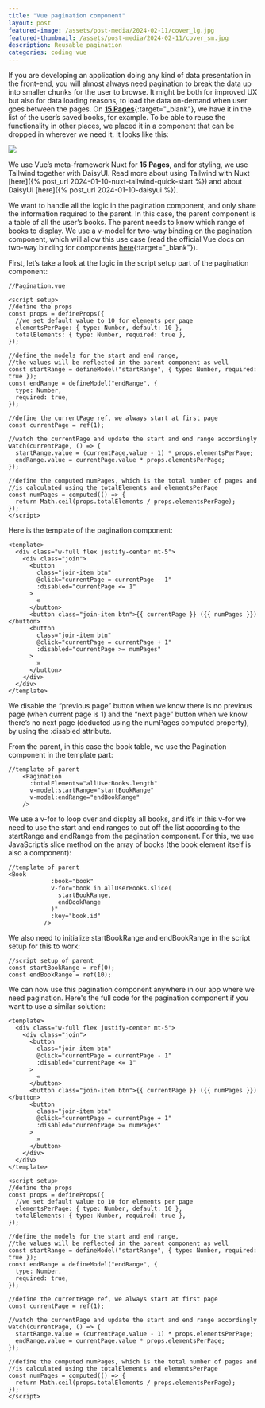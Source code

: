 ```yaml
---
title: "Vue pagination component"
layout: post
featured-image: /assets/post-media/2024-02-11/cover_lg.jpg
featured-thumbnail: /assets/post-media/2024-02-11/cover_sm.jpg
description: Reusable pagination
categories: coding vue
---
```


If you are developing an application doing any kind of data presentation in the front-end, you will almost always need pagination to break the data up into smaller chunks for the user to browse. It might be both for improved UX but also for data loading reasons, to load the data on-demand when user goes between the pages. On [**15 Pages**](https://www.15pages.com){:target="\_blank"}, we have it in the list of the user’s saved books, for example. To be able to reuse the functionality in other places, we placed it in a component that can be dropped in wherever we need it. It looks like this:

<img  src="/assets/post-media/2024-02-11/pagination.gif"/>

We use Vue’s meta-framework Nuxt for **15 Pages**, and for styling, we use Tailwind together with DaisyUI. Read more about using Tailwind with Nuxt [here]({% post_url 2024-01-10-nuxt-tailwind-quick-start %}) and about DaisyUI [here]({% post_url 2024-01-10-daisyui %}).

We want to handle all the logic in the pagination component, and only share the information required to the parent. In this case, the parent component is a table of all the user’s books. The parent needs to know which range of books to display. We use a v-model for two-way binding on the pagination component, which will allow this use case (read the official Vue docs on two-way binding for components [here](https://vuejs.org/guide/components/v-model.html){:target="\_blank"}).

First, let’s take a look at the logic in the script setup part of the pagination component:

```
//Pagination.vue

<script setup>
//define the props
const props = defineProps({
  //we set default value to 10 for elements per page
  elementsPerPage: { type: Number, default: 10 },
  totalElements: { type: Number, required: true },
});

//define the models for the start and end range,
//the values will be reflected in the parent component as well
const startRange = defineModel("startRange", { type: Number, required: true });
const endRange = defineModel("endRange", {
  type: Number,
  required: true,
});

//define the currentPage ref, we always start at first page
const currentPage = ref(1);

//watch the currentPage and update the start and end range accordingly
watch(currentPage, () => {
  startRange.value = (currentPage.value - 1) * props.elementsPerPage;
  endRange.value = currentPage.value * props.elementsPerPage;
});

//define the computed numPages, which is the total number of pages and
//is calculated using the totalElements and elementsPerPage
const numPages = computed(() => {
  return Math.ceil(props.totalElements / props.elementsPerPage);
});
</script>
```

Here is the template of the pagination component:

```
<template>
  <div class="w-full flex justify-center mt-5">
    <div class="join">
      <button
        class="join-item btn"
        @click="currentPage = currentPage - 1"
        :disabled="currentPage <= 1"
      >
        «
      </button>
      <button class="join-item btn">{{ currentPage }} ({{ numPages }})</button>
      <button
        class="join-item btn"
        @click="currentPage = currentPage + 1"
        :disabled="currentPage >= numPages"
      >
        »
      </button>
    </div>
  </div>
</template>
```

We disable the “previous page” button when we know there is no previous page (when current page is 1) and the “next page” button when we know there’s no next page (deducted using the numPages computed property), by using the :disabled attribute.

From the parent, in this case the book table, we use the Pagination component in the template part:

```
//template of parent
    <Pagination
      :totalElements="allUserBooks.length"
      v-model:startRange="startBookRange"
      v-model:endRange="endBookRange"
    />
```

We use a v-for to loop over and display all books, and it’s in this v-for we need to use the start and end ranges to cut off the list according to the startRange and endRange from the pagination component. For this, we use JavaScript’s slice method on the array of books (the book element itself is also a component):

```
//template of parent
<Book
            :book="book"
            v-for="book in allUserBooks.slice(
              startBookRange,
              endBookRange
            )"
            :key="book.id"
          />
```

We also need to initialize startBookRange and endBookRange in the script setup for this to work:

```
//script setup of parent
const startBookRange = ref(0);
const endBookRange = ref(10);
```

We can now use this pagination component anywhere in our app where we need pagination. Here's the full code for the pagination component if you want to use a similar solution:

```
<template>
  <div class="w-full flex justify-center mt-5">
    <div class="join">
      <button
        class="join-item btn"
        @click="currentPage = currentPage - 1"
        :disabled="currentPage <= 1"
      >
        «
      </button>
      <button class="join-item btn">{{ currentPage }} ({{ numPages }})</button>
      <button
        class="join-item btn"
        @click="currentPage = currentPage + 1"
        :disabled="currentPage >= numPages"
      >
        »
      </button>
    </div>
  </div>
</template>

<script setup>
//define the props
const props = defineProps({
  //we set default value to 10 for elements per page
  elementsPerPage: { type: Number, default: 10 },
  totalElements: { type: Number, required: true },
});

//define the models for the start and end range,
//the values will be reflected in the parent component as well
const startRange = defineModel("startRange", { type: Number, required: true });
const endRange = defineModel("endRange", {
  type: Number,
  required: true,
});

//define the currentPage ref, we always start at first page
const currentPage = ref(1);

//watch the currentPage and update the start and end range accordingly
watch(currentPage, () => {
  startRange.value = (currentPage.value - 1) * props.elementsPerPage;
  endRange.value = currentPage.value * props.elementsPerPage;
});

//define the computed numPages, which is the total number of pages and
//is calculated using the totalElements and elementsPerPage
const numPages = computed(() => {
  return Math.ceil(props.totalElements / props.elementsPerPage);
});
</script>
```
